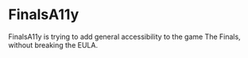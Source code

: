 # FinalsA11y
FinalsA11y is trying to add general accessibility to the game The Finals, without breaking the EULA.
